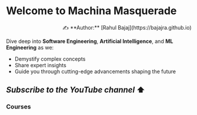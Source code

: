 # Welcome to Machina Masquerade

<div align="right">  
  ✍️ **Author:** [Rahul Bajaj](https://bajajra.github.io)  
</div>

Dive deep into **Software Engineering**, **Artificial Intelligence**, and **ML Engineering** as we:

- Demystify complex concepts  
- Share expert insights  
- Guide you through cutting-edge advancements shaping the future

<script src="https://apis.google.com/js/platform.js"></script>

<div class="g-ytsubscribe"
     data-channelid="UC0WobZh7edRPd4iD8V2wd-A"
     data-layout="full"
     data-count="default">
</div>

_Subscribe to the YouTube channel_ ⬆
---
### Courses

```{tableofcontents}
```